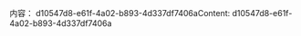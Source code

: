 <span data-ttu-id="1f15b-101">内容： d10547d8-e61f-4a02-b893-4d337df7406a</span><span class="sxs-lookup"><span data-stu-id="1f15b-101">Content: d10547d8-e61f-4a02-b893-4d337df7406a</span></span>